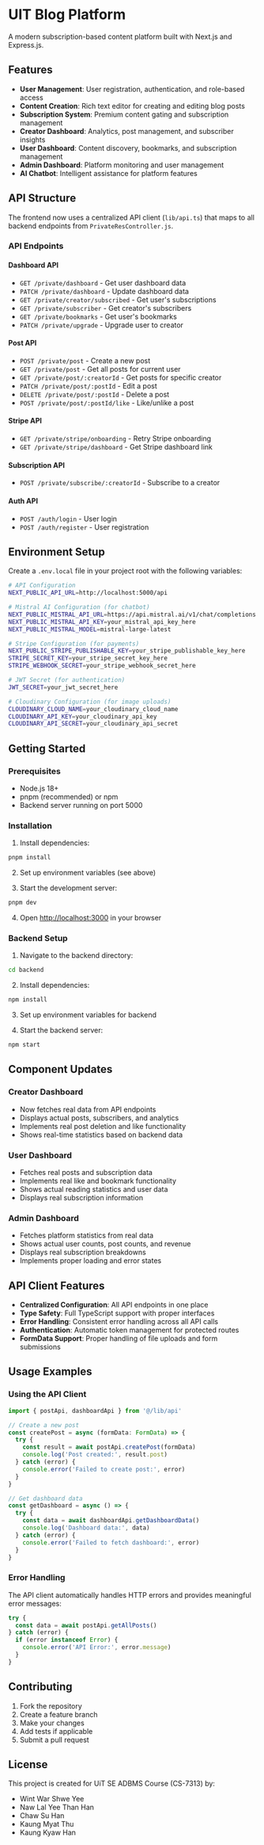 # UIT Blog Platform

A modern subscription-based content platform built with Next.js and Express.js.

## Features

- **User Management**: User registration, authentication, and role-based access
- **Content Creation**: Rich text editor for creating and editing blog posts
- **Subscription System**: Premium content gating and subscription management
- **Creator Dashboard**: Analytics, post management, and subscriber insights
- **User Dashboard**: Content discovery, bookmarks, and subscription management
- **Admin Dashboard**: Platform monitoring and user management
- **AI Chatbot**: Intelligent assistance for platform features

## API Structure

The frontend now uses a centralized API client (`lib/api.ts`) that maps to all backend endpoints from `PrivateResController.js`.

### API Endpoints

#### Dashboard API

- `GET /private/dashboard` - Get user dashboard data
- `PATCH /private/dashboard` - Update dashboard data
- `GET /private/creator/subscribed` - Get user's subscriptions
- `GET /private/subscriber` - Get creator's subscribers
- `GET /private/bookmarks` - Get user's bookmarks
- `PATCH /private/upgrade` - Upgrade user to creator

#### Post API

- `POST /private/post` - Create a new post
- `GET /private/post` - Get all posts for current user
- `GET /private/post/:creatorId` - Get posts for specific creator
- `PATCH /private/post/:postId` - Edit a post
- `DELETE /private/post/:postId` - Delete a post
- `POST /private/post/:postId/like` - Like/unlike a post

#### Stripe API

- `GET /private/stripe/onboarding` - Retry Stripe onboarding
- `GET /private/stripe/dashboard` - Get Stripe dashboard link

#### Subscription API

- `POST /private/subscribe/:creatorId` - Subscribe to a creator

#### Auth API

- `POST /auth/login` - User login
- `POST /auth/register` - User registration

## Environment Setup

Create a `.env.local` file in your project root with the following variables:

```bash
# API Configuration
NEXT_PUBLIC_API_URL=http://localhost:5000/api

# Mistral AI Configuration (for chatbot)
NEXT_PUBLIC_MISTRAL_API_URL=https://api.mistral.ai/v1/chat/completions
NEXT_PUBLIC_MISTRAL_API_KEY=your_mistral_api_key_here
NEXT_PUBLIC_MISTRAL_MODEL=mistral-large-latest

# Stripe Configuration (for payments)
NEXT_PUBLIC_STRIPE_PUBLISHABLE_KEY=your_stripe_publishable_key_here
STRIPE_SECRET_KEY=your_stripe_secret_key_here
STRIPE_WEBHOOK_SECRET=your_stripe_webhook_secret_here

# JWT Secret (for authentication)
JWT_SECRET=your_jwt_secret_here

# Cloudinary Configuration (for image uploads)
CLOUDINARY_CLOUD_NAME=your_cloudinary_cloud_name
CLOUDINARY_API_KEY=your_cloudinary_api_key
CLOUDINARY_API_SECRET=your_cloudinary_api_secret
```

## Getting Started

### Prerequisites

- Node.js 18+
- pnpm (recommended) or npm
- Backend server running on port 5000

### Installation

1. Install dependencies:

```bash
pnpm install
```

2. Set up environment variables (see above)

3. Start the development server:

```bash
pnpm dev
```

4. Open [http://localhost:3000](http://localhost:3000) in your browser

### Backend Setup

1. Navigate to the backend directory:

```bash
cd backend
```

2. Install dependencies:

```bash
npm install
```

3. Set up environment variables for backend

4. Start the backend server:

```bash
npm start
```

## Component Updates

### Creator Dashboard

- Now fetches real data from API endpoints
- Displays actual posts, subscribers, and analytics
- Implements real post deletion and like functionality
- Shows real-time statistics based on backend data

### User Dashboard

- Fetches real posts and subscription data
- Implements real like and bookmark functionality
- Shows actual reading statistics and user data
- Displays real subscription information

### Admin Dashboard

- Fetches platform statistics from real data
- Shows actual user counts, post counts, and revenue
- Displays real subscription breakdowns
- Implements proper loading and error states

## API Client Features

- **Centralized Configuration**: All API endpoints in one place
- **Type Safety**: Full TypeScript support with proper interfaces
- **Error Handling**: Consistent error handling across all API calls
- **Authentication**: Automatic token management for protected routes
- **FormData Support**: Proper handling of file uploads and form submissions

## Usage Examples

### Using the API Client

```typescript
import { postApi, dashboardApi } from '@/lib/api'

// Create a new post
const createPost = async (formData: FormData) => {
  try {
    const result = await postApi.createPost(formData)
    console.log('Post created:', result.post)
  } catch (error) {
    console.error('Failed to create post:', error)
  }
}

// Get dashboard data
const getDashboard = async () => {
  try {
    const data = await dashboardApi.getDashboardData()
    console.log('Dashboard data:', data)
  } catch (error) {
    console.error('Failed to fetch dashboard:', error)
  }
}
```

### Error Handling

The API client automatically handles HTTP errors and provides meaningful error messages:

```typescript
try {
  const data = await postApi.getAllPosts()
} catch (error) {
  if (error instanceof Error) {
    console.error('API Error:', error.message)
  }
}
```

## Contributing

1. Fork the repository
2. Create a feature branch
3. Make your changes
4. Add tests if applicable
5. Submit a pull request

## License

This project is created for UiT SE ADBMS Course (CS-7313) by:

- Wint War Shwe Yee
- Naw Lal Yee Than Han  
- Chaw Su Han
- Kaung Myat Thu
- Kaung Kyaw Han
